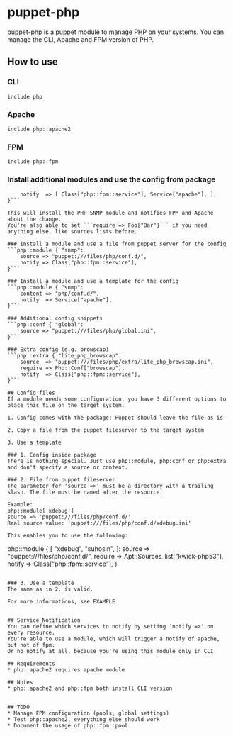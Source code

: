 # puppet-php

puppet-php is a puppet module to manage PHP on your systems.
You can manage the CLI, Apache and FPM version of PHP.

## How to use

### CLI
	include php

### Apache
```include php::apache2```

### FPM
```include php::fpm```

### Install additional modules and use the config from package
```php::module { "snmp": 
    notify  => [ Class["php::fpm::service"], Service["apache"], ],
}```

This will install the PHP SNMP module and notifies FPM and Apache about the change.
You're also able to set ```require => Foo["Bar"]``` if you need anything else, like sources lists before.

### Install a module and use a file from puppet server for the config
```php::module { "snmp":
    source => "puppet:///files/php/conf.d/",
    notify => Class["php::fpm::service"],
}```

### Install a module and use a template for the config
```php::module { "snmp":
    content => "php/conf.d/",
    notify  => Service["apache"],
}```

### Additional config snippets
```php::conf { "global":
    source => "puppet:///files/php/global.ini",
}```

### Extra config (e.g. browscap)
```php::extra { "lite_php_browscap":
    source  => "puppet:///files/php/extra/lite_php_browscap.ini",
    require => Php::Conf["browscap"],
    notify  => Class["php::fpm::service"],
}```

## Config files
If a module needs some configuration, you have 3 different options to place this file on the target system.

1. Config comes with the package: Puppet should leave the file as-is

2. Copy a file from the puppet fileserver to the target system

3. Use a template

### 1. Config inside package
There is nothing special. Just use php::module, php:conf or php:extra and don't specify a source or content.

### 2. File from puppet fileserver
The parameter for 'source =>' must be a directory with a trailing slash. The file must be named after the resource.

Example:
php::module['xdebug']
source => 'puppet:///files/php/conf.d/'
Real source value: 'puppet:///files/php/conf.d/xdebug.ini'

This enables you to use the following:
```
php::module { [ "xdebug", "suhosin", ]:
    source  => "puppet:///files/php/conf.d/",
    require => Apt::Sources_list["kwick-php53"],
    notify      => Class["php::fpm::service"],
}
```

### 3. Use a template
The same as in 2. is valid.

For more informations, see EXAMPLE


## Service Notification
You can define which services to notify by setting 'notify =>' on every resource.
You're able to use a module, which will trigger a notify of apache, but not of fpm.
Or no notify at all, because you're using this module only in CLI.

## Requirements
* php::apache2 requires apache module

## Notes
* php::apache2 and php::fpm both install CLI version


## TODO
* Manage FPM configuration (pools, global settings)
* Test php::apache2, everything else should work
* Document the usage of php::fpm::pool
